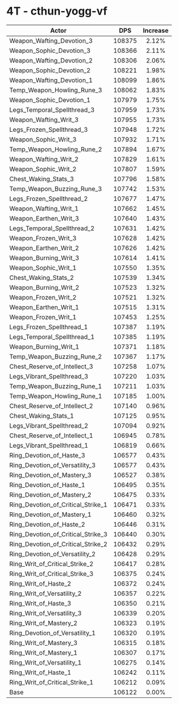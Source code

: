 # 4T - cthun-yogg-vf
| Actor | DPS | Increase |
|---|:---:|:---:|
|Weapon_Wafting_Devotion_3|108375|2.12%|
|Weapon_Sophic_Devotion_3|108366|2.11%|
|Weapon_Wafting_Devotion_2|108306|2.06%|
|Weapon_Sophic_Devotion_2|108221|1.98%|
|Weapon_Wafting_Devotion_1|108099|1.86%|
|Temp_Weapon_Howling_Rune_3|108062|1.83%|
|Weapon_Sophic_Devotion_1|107979|1.75%|
|Legs_Temporal_Spellthread_3|107959|1.73%|
|Weapon_Wafting_Writ_3|107955|1.73%|
|Legs_Frozen_Spellthread_3|107948|1.72%|
|Weapon_Sophic_Writ_3|107932|1.71%|
|Temp_Weapon_Howling_Rune_2|107894|1.67%|
|Weapon_Wafting_Writ_2|107829|1.61%|
|Weapon_Sophic_Writ_2|107807|1.59%|
|Chest_Waking_Stats_3|107796|1.58%|
|Temp_Weapon_Buzzing_Rune_3|107742|1.53%|
|Legs_Frozen_Spellthread_2|107677|1.47%|
|Weapon_Wafting_Writ_1|107662|1.45%|
|Weapon_Earthen_Writ_3|107640|1.43%|
|Legs_Temporal_Spellthread_2|107631|1.42%|
|Weapon_Frozen_Writ_3|107628|1.42%|
|Weapon_Earthen_Writ_2|107626|1.42%|
|Weapon_Burning_Writ_3|107614|1.41%|
|Weapon_Sophic_Writ_1|107550|1.35%|
|Chest_Waking_Stats_2|107539|1.34%|
|Weapon_Burning_Writ_2|107523|1.32%|
|Weapon_Frozen_Writ_2|107521|1.32%|
|Weapon_Earthen_Writ_1|107515|1.31%|
|Weapon_Frozen_Writ_1|107453|1.25%|
|Legs_Frozen_Spellthread_1|107387|1.19%|
|Legs_Temporal_Spellthread_1|107385|1.19%|
|Weapon_Burning_Writ_1|107371|1.18%|
|Temp_Weapon_Buzzing_Rune_2|107367|1.17%|
|Chest_Reserve_of_Intellect_3|107258|1.07%|
|Legs_Vibrant_Spellthread_3|107220|1.03%|
|Temp_Weapon_Buzzing_Rune_1|107211|1.03%|
|Temp_Weapon_Howling_Rune_1|107185|1.00%|
|Chest_Reserve_of_Intellect_2|107140|0.96%|
|Chest_Waking_Stats_1|107125|0.95%|
|Legs_Vibrant_Spellthread_2|107094|0.92%|
|Chest_Reserve_of_Intellect_1|106945|0.78%|
|Legs_Vibrant_Spellthread_1|106819|0.66%|
|Ring_Devotion_of_Haste_3|106577|0.43%|
|Ring_Devotion_of_Versatility_3|106577|0.43%|
|Ring_Devotion_of_Mastery_3|106527|0.38%|
|Ring_Devotion_of_Haste_1|106495|0.35%|
|Ring_Devotion_of_Mastery_2|106475|0.33%|
|Ring_Devotion_of_Critical_Strike_1|106471|0.33%|
|Ring_Devotion_of_Mastery_1|106460|0.32%|
|Ring_Devotion_of_Haste_2|106446|0.31%|
|Ring_Devotion_of_Critical_Strike_3|106440|0.30%|
|Ring_Devotion_of_Critical_Strike_2|106432|0.29%|
|Ring_Devotion_of_Versatility_2|106428|0.29%|
|Ring_Writ_of_Critical_Strike_2|106417|0.28%|
|Ring_Writ_of_Critical_Strike_3|106375|0.24%|
|Ring_Writ_of_Haste_2|106372|0.24%|
|Ring_Writ_of_Versatility_2|106357|0.22%|
|Ring_Writ_of_Haste_3|106350|0.21%|
|Ring_Writ_of_Versatility_3|106339|0.20%|
|Ring_Writ_of_Mastery_2|106323|0.19%|
|Ring_Devotion_of_Versatility_1|106320|0.19%|
|Ring_Writ_of_Mastery_3|106315|0.18%|
|Ring_Writ_of_Mastery_1|106307|0.17%|
|Ring_Writ_of_Versatility_1|106275|0.14%|
|Ring_Writ_of_Haste_1|106242|0.11%|
|Ring_Writ_of_Critical_Strike_1|106212|0.09%|
|Base|106122|0.00%|
